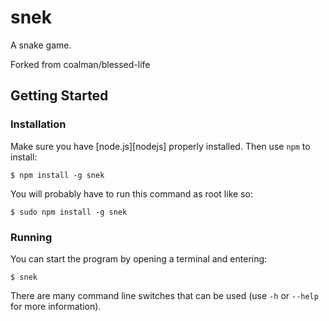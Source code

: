 snek
============

A snake game.

Forked from coalman/blessed-life

Getting Started
---------------

### Installation

Make sure you have [node.js][nodejs] properly installed. Then use `npm` to install:

    $ npm install -g snek

You will probably have to run this command as root like so:

    $ sudo npm install -g snek

### Running

You can start the program by opening a terminal and entering:

    $ snek

There are many command line switches that can be used (use `-h` or `--help` for more information). 
